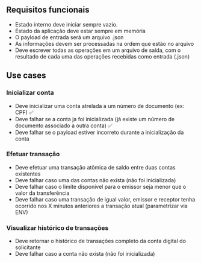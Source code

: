 ## Requisitos funcionais

- Estado interno deve iniciar sempre vazio.
- Estado da aplicação deve estar sempre em memória
- O payload de entrada será um arquivo .json
- As informações devem ser processadas na ordem que estão no arquivo
- Deve escrever todas as operações em um arquivo de saída, com o resultado de cada uma das operações recebidas como entrada (.json)

## Use cases

### Inicializar conta

- Deve inicializar uma conta atrelada a um número de documento (ex: CPF) ✅
- Deve falhar se a conta ja foi inicializada (já existe um número de documento associado a outra conta) ✅
- Deve falhar se o payload estiver incorreto durante a inicialização da conta

### Efetuar transação

- Deve efetuar uma transação atômica de saldo entre duas contas existentes
- Deve falhar caso uma das contas não exista (não foi inicializada)
- Deve falhar caso o limite disponível para o emissor seja menor que o valor da transferência
- Deve falhar caso uma transação de igual valor, emissor e receptor tenha ocorrido nos X minutos anteriores a transação atual (parametrizar via ENV)

### Visualizar histórico de transações

- Deve retornar o histórico de transações completo da conta digital do solicitante
- Deve falhar caso a conta não exista (não foi inicializada)
